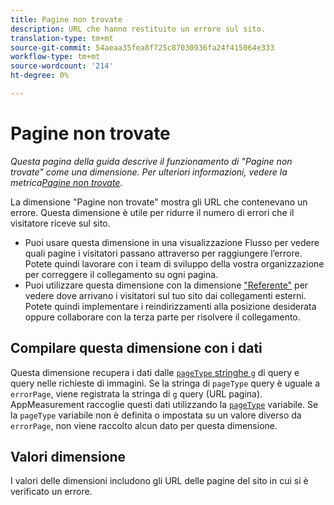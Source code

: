 ```yaml
---
title: Pagine non trovate
description: URL che hanno restituito un errore sul sito.
translation-type: tm+mt
source-git-commit: 54aeaa35fea8f725c87030936fa24f415064e333
workflow-type: tm+mt
source-wordcount: '214'
ht-degree: 0%

---
```



# Pagine non trovate

*Questa pagina della guida descrive il funzionamento di &quot;Pagine non trovate&quot; come una dimensione. Per ulteriori informazioni, vedere la metrica[Pagine non trovate](../metrics/pages-not-found.md).*

La dimensione &quot;Pagine non trovate&quot; mostra gli URL che contenevano un errore. Questa dimensione è utile per ridurre il numero di errori che il visitatore riceve sul sito.

* Puoi usare questa dimensione in una visualizzazione [](/help/analyze/analysis-workspace/visualizations/c-flow/flow.md) Flusso per vedere quali pagine i visitatori passano attraverso per raggiungere l’errore. Potete quindi lavorare con i team di sviluppo della vostra organizzazione per correggere il collegamento su ogni pagina.
* Puoi utilizzare questa dimensione con la dimensione [&quot;Referente&quot;](referrer.md) per vedere dove arrivano i visitatori sul tuo sito dai collegamenti esterni. Potete quindi implementare i reindirizzamenti alla posizione desiderata oppure collaborare con la terza parte per risolvere il collegamento.

## Compilare questa dimensione con i dati

Questa dimensione recupera i dati dalle [`pageType` stringhe `g`](/help/implement/validate/query-parameters.md) di query e query nelle richieste di immagini. Se la stringa di `pageType` query è uguale a `errorPage`, viene registrata la stringa di `g` query (URL pagina). AppMeasurement raccoglie questi dati utilizzando la [`pageType`](/help/implement/vars/page-vars/pagetype.md) variabile. Se la `pageType` variabile non è definita o impostata su un valore diverso da `errorPage`, non viene raccolto alcun dato per questa dimensione.

## Valori dimensione

I valori delle dimensioni includono gli URL delle pagine del sito in cui si è verificato un errore.
